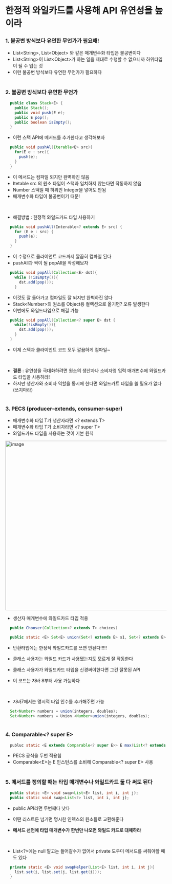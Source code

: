 # 한정적 와일카드를 사용해 API 유연성을 높이라

### 1. 불공변 방식보다 유연한 무언가가 필요해!
- List\<String>, List\<Object> 와 같은 매개변수화 타입은 불공변이다
- List\<String>이 List\<Object>가 하는 일을 제대로 수행할 수 없으니까 하위타입이 될 수 업는 것
- 이런 불공변 방식보다 유연한 무언가가 필요하다

#
### 2. 불공변 방식보다 유연한 무언가

```java
  public class Stack<E> {
    public Stack();
    public void push(E e);
    public E pop();
    public boolean isEmpty();
  }
```

- 이런 스택 API에 메서드를 추가한다고 생각해보자

```java
  public void pushAl(Iterable<E> src){
    for(E e : src){
      push(e);
    }
  }
```

- 이 메서드는 컴파일 되지만 완벽하진 않음
- Itetable src 의 원소 타입이 스택과 일치하지 않는다면 작동하지 않음
- Number 스택일 때 하위인 Integer을 넣어도 안됨
- 매개변수화 타입이 불공변이기 때문!

<br>

- 해결방법 : 한정적 와일드카드 타입 사용하기

```java
  public void pushAll(Interable<? extends E> src) {
    for (E e : src) {
      push(e);
    }
  }
```

- 이 수정으로 클라이언트 코드까지 깔끔히 컴파일 된다
- pushAll과 짝이 될 popAll을 작성해보자

```java
  public void popAll(Collection<E> dst){
    while (!isEmpty()){
      dst.add(pop());
    }
```

- 이것도 잘 돌아가고 컴파일도 잘 되지만 완벽하진 않다
- Stack\<Number>의 원소를 Object용 컬렉션으로 옮기면? 오류 발생한다
- 이번에도 와일드타입으로 해결 가능

```java
  public void popAll(Collection<? super E> dst {
    while(!isEmpty()){
      dst.add(pop());
    }
  }
```
- 이제 스택과 클라이언트 코드 모두 깔끔하게 컴파일~

<br>

- __결론__ : 유연성을 극대화하려면 원소의 생산자나 소비자영 입력 매개변수에 와일드카드 타입을 사용하라!
- 하지만 생산자와 소비자 역할을 동시에 한다면 와일드카트 타입을 쓸 필요가 없다 (쓰지마라)

#
### 3. PECS (producer-extends, consumer-super)
- 매개변수화 타입 T가 생산자라면 <? extends T>
- 매개변수화 타입 T가 소비자라면 <? super T>
- 와일드카드 타입을 사용하는 것이 기본 원칙

<img width="527" alt="image" src="https://user-images.githubusercontent.com/59560592/188314963-f3b2d5ca-d66b-456d-a73a-99dc74be4df2.png">

- 생산자 매개변수에 와일드카드 타입 적용

```java
  public Chooser(Collection<? extends T> choices)
```

```java
  public static <E> Set<E> union(Set<? extends E> s1, Set<? extends E> s2)
```
- 반환타입에는 한정적 와일드카드를 쓰면 안된다!!!!!
- 클래스 사용자는 와일드 카드가 사용됐는지도 모르게 잘 작동한다
- 클래스 사용자가 와일드카드 타입을 신경써야한다면 그건 잘못된 API

- 이 코드는 자바 8부터 사용 가능하다


<br>

- 자바7에서는 명시적 타입 인수를 추가해주면 가능
 
```java
  Set<Number> numbers = union(integers, doubles);
  Set<Number> numbers = Union.<Number>union(integers, doubles);
```

#
### 4. Comparable\<? super E>

```java
  publuc static <E extends Comparable<? super E>> E max(List<? extends E> list)
```
- PECS 공식을 두번 적용힘
- Comparable\<E>는 E 인스턴스를 소비해 Comparable\<? super E> 사용

#
### 5. 메서드를 정의할 때는 타입 매개변수나 와일드카드 둘 다 써도 된다

```java
  public static <E> void swap<List<E> list, int i, int j);
  public static void swap<List<?> list, int i, int j);
```
- public API라면 두번쨰다 낫다
- 어떤 리스트든 넘기면 명시한 인덱스의 원소들로 교환해준다

- __메서드 선언에 타입 매개변수가 한번만 나오면 와일드 카드로 대체하라__

<br>

- List<?>에는 null 말고는 들어갈수가 없어서 private 도우미 메서드를 써줘야할 때도 있다

```java
  private static <E> void swapHelper(List<E> list, int i, int j){
    list.set(i, list.set(j, list.get(i)));
  }
```
